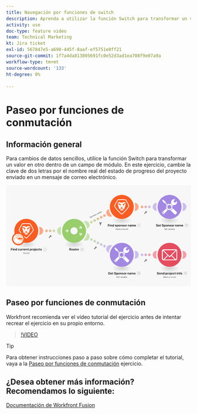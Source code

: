 ```yaml
---
title: Navegación por funciones de switch
description: Aprenda a utilizar la función Switch para transformar un valor en otro dentro de un campo de módulo en [!DNL Adobe Workfront Fusion].
activity: use
doc-type: feature video
team: Technical Marketing
kt: Jira ticket
exl-id: 567847e5-a690-445f-8aaf-ef5751e0ff21
source-git-commit: 1f7a4da813805691fc0e52d3ad1ea708f9e07a9a
workflow-type: tm+mt
source-wordcount: '133'
ht-degree: 0%

---
```


# Paseo por funciones de conmutación

## Información general

Para cambios de datos sencillos, utilice la función Switch para transformar un valor en otro dentro de un campo de módulo. En este ejercicio, cambie la clave de dos letras por el nombre real del estado de progreso del proyecto enviado en un mensaje de correo electrónico.

![Una imagen que utiliza la función de cambio](assets/beyond-basic-modules-3.png)

## Paseo por funciones de conmutación

Workfront recomienda ver el vídeo tutorial del ejercicio antes de intentar recrear el ejercicio en su propio entorno.

>[!VIDEO](https://video.tv.adobe.com/v/335289/?quality=12)

>[!TIP]
>
>Para obtener instrucciones paso a paso sobre cómo completar el tutorial, vaya a la [Paseo por funciones de conmutación](https://experienceleague.adobe.com/docs/workfront-learn/tutorials-workfront/fusion/exercises/switch-function.html?lang=en) ejercicio.


## ¿Desea obtener más información? Recomendamos lo siguiente:

[Documentación de Workfront Fusion](https://experienceleague.adobe.com/docs/workfront/using/adobe-workfront-fusion/workfront-fusion-2.html?lang=en)
